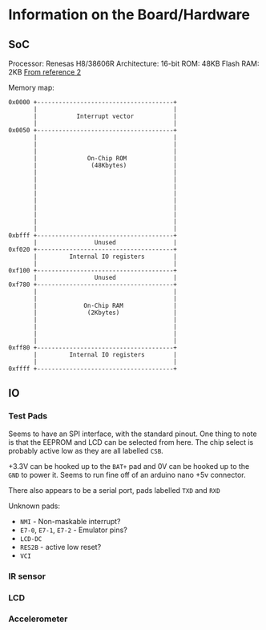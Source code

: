 # Information on the Board/Hardware

## SoC
Processor: Renesas H8/38606R
Architecture: 16-bit
ROM: 48KB Flash
RAM: 2KB
[From reference 2](../README.md#References)

Memory map:
````
0x0000 +--------------------------------------+
       |                                      |
       |           Interrupt vector           |
       |                                      |
0x0050 +--------------------------------------+
       |                                      |
       |                                      |
       |                                      |
       |              On-Chip ROM             |
       |               (48Kbytes)             |
       |                                      |
       |                                      |
       |                                      |
       |                                      |
       |                                      |
       |                                      |
       |                                      |
       |                                      |
       |                                      |
0xbfff +--------------------------------------+
       |                Unused                |
0xf020 +--------------------------------------+
       |         Internal IO registers        |
       |                                      |
0xf100 +--------------------------------------+
       |                Unused                |
0xf780 +--------------------------------------+
       |                                      |
       |                                      |
       |             On-Chip RAM              |
       |              (2Kbytes)               |
       |                                      |
       |                                      |
       |                                      |
       |                                      |
0xff80 +--------------------------------------+
       |         Internal IO registers        |
       |                                      |
0xffff +--------------------------------------+
````


## IO


### Test Pads
Seems to have an SPI interface, with the standard pinout.
One thing to note is that the EEPROM and LCD can be selected from here.
The chip select is probably active low as they are all labelled `CSB`.

+3.3V can be hooked up to the `BAT+` pad and 0V can be hooked up to the `GND` to power it.
Seems to run fine off of an arduino nano +5v connector.

There also appears to be a serial port, pads labelled `TXD` and `RXD`

Unknown pads:
- `NMI` - Non-maskable interrupt?
- `E7-0`, `E7-1`, `E7-2` - Emulator pins?
- `LCD-DC`
- `RES2B` - active low reset?
- `VCI`

### IR sensor

### LCD 

### Accelerometer

